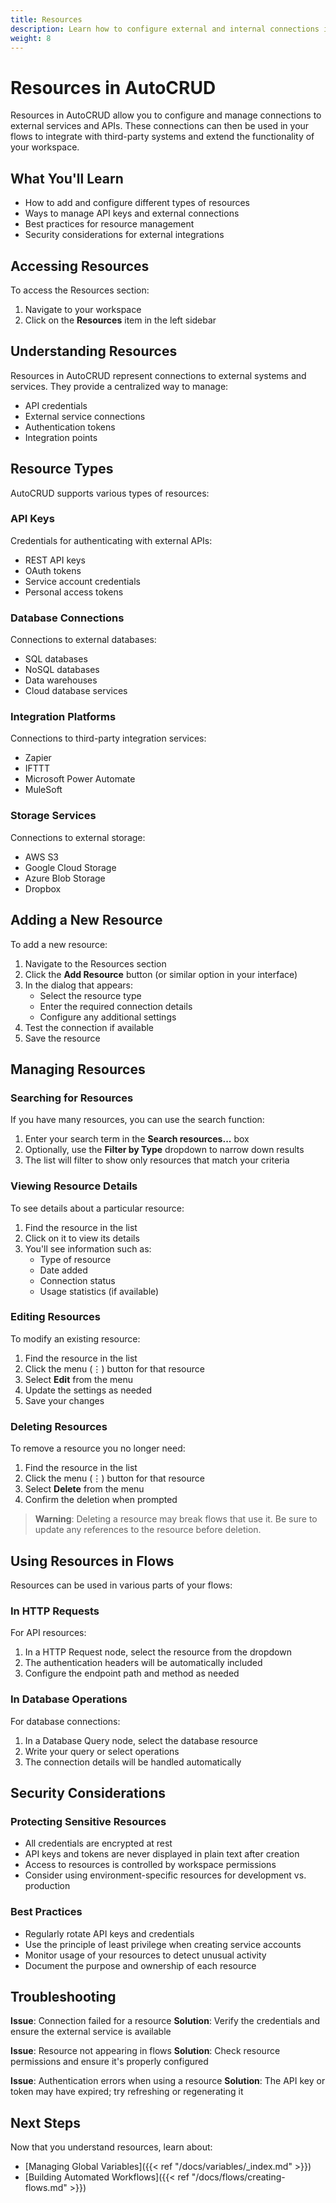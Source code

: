 ```yaml
---
title: Resources
description: Learn how to configure external and internal connections in your workspace
weight: 8
---
```


# Resources in AutoCRUD

Resources in AutoCRUD allow you to configure and manage connections to external services and APIs. These connections can then be used in your flows to integrate with third-party systems and extend the functionality of your workspace.

## What You'll Learn

- How to add and configure different types of resources
- Ways to manage API keys and external connections
- Best practices for resource management
- Security considerations for external integrations

## Accessing Resources

To access the Resources section:

1. Navigate to your workspace
2. Click on the **Resources** item in the left sidebar

<!-- RESOURCES SECTION SCREENSHOT -->
<!-- ![Resources Section](/images/resources-section.png) -->

## Understanding Resources

Resources in AutoCRUD represent connections to external systems and services. They provide a centralized way to manage:

- API credentials
- External service connections
- Authentication tokens
- Integration points

## Resource Types

AutoCRUD supports various types of resources:

### API Keys

Credentials for authenticating with external APIs:

- REST API keys
- OAuth tokens
- Service account credentials
- Personal access tokens

### Database Connections

Connections to external databases:

- SQL databases
- NoSQL databases
- Data warehouses
- Cloud database services

### Integration Platforms

Connections to third-party integration services:

- Zapier
- IFTTT
- Microsoft Power Automate
- MuleSoft

### Storage Services

Connections to external storage:

- AWS S3
- Google Cloud Storage
- Azure Blob Storage
- Dropbox

## Adding a New Resource

To add a new resource:

1. Navigate to the Resources section
2. Click the **Add Resource** button (or similar option in your interface)
3. In the dialog that appears:
   - Select the resource type
   - Enter the required connection details
   - Configure any additional settings
4. Test the connection if available
5. Save the resource

<!-- ADD RESOURCE SCREENSHOT -->
<!-- ![Add Resource Dialog](/images/add-resource-dialog.png) -->

## Managing Resources

### Searching for Resources

If you have many resources, you can use the search function:

1. Enter your search term in the **Search resources...** box
2. Optionally, use the **Filter by Type** dropdown to narrow down results
3. The list will filter to show only resources that match your criteria

### Viewing Resource Details

To see details about a particular resource:

1. Find the resource in the list
2. Click on it to view its details
3. You'll see information such as:
   - Type of resource
   - Date added
   - Connection status
   - Usage statistics (if available)

### Editing Resources

To modify an existing resource:

1. Find the resource in the list
2. Click the menu (⋮) button for that resource
3. Select **Edit** from the menu
4. Update the settings as needed
5. Save your changes

### Deleting Resources

To remove a resource you no longer need:

1. Find the resource in the list
2. Click the menu (⋮) button for that resource
3. Select **Delete** from the menu
4. Confirm the deletion when prompted

> **Warning**: Deleting a resource may break flows that use it. Be sure to update any references to the resource before deletion.

## Using Resources in Flows

Resources can be used in various parts of your flows:

### In HTTP Requests

For API resources:

1. In a HTTP Request node, select the resource from the dropdown
2. The authentication headers will be automatically included
3. Configure the endpoint path and method as needed

### In Database Operations

For database connections:

1. In a Database Query node, select the database resource
2. Write your query or select operations
3. The connection details will be handled automatically

## Security Considerations

### Protecting Sensitive Resources

- All credentials are encrypted at rest
- API keys and tokens are never displayed in plain text after creation
- Access to resources is controlled by workspace permissions
- Consider using environment-specific resources for development vs. production

### Best Practices

- Regularly rotate API keys and credentials
- Use the principle of least privilege when creating service accounts
- Monitor usage of your resources to detect unusual activity
- Document the purpose and ownership of each resource

## Troubleshooting

**Issue**: Connection failed for a resource
**Solution**: Verify the credentials and ensure the external service is available

**Issue**: Resource not appearing in flows
**Solution**: Check resource permissions and ensure it's properly configured

**Issue**: Authentication errors when using a resource
**Solution**: The API key or token may have expired; try refreshing or regenerating it

## Next Steps

Now that you understand resources, learn about:

- [Managing Global Variables]({{< ref "/docs/variables/_index.md" >}})
- [Building Automated Workflows]({{< ref "/docs/flows/creating-flows.md" >}})
